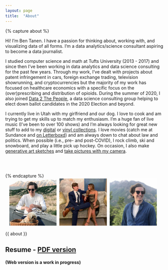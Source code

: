 ```yaml
---
layout: page
title:  "About"
---
```


{% capture about %}
<p>Hi! I’m Ben Tanen. I have a passion for thinking about, working with, and visualizing data of all forms. I’m a data analytics/science consultant aspiring to become a data journalist.</p>

<p>I studied computer science and math at Tufts University (2013 - 2017) and since then I’ve been working in data analytics and data science consulting for the past few years. Through my work, I’ve dealt with projects about patent infringement in cars, foreign exchange trading, television showrunning, and cryptocurrencies but the majority of my work has focused on healthcare economics with a specific focus on the (over)prescribing and distribution of opioids. During the summer of 2020, I also joined <a href="https://www.data2thepeople.org/">Data 2 The People</a>, a data science consulting group helping to elect down ballot candidates in the 2020 Election and beyond.</p>

<p>I currently live in Utah with my girlfriend and our dog. I love to cook and am trying to get my skills up to match my enthusiasm. I’m a huge fan of live music (I’ve been to over 100 shows) and I’m always looking for great new stuff to add to my <a href="https://www.last.fm/user/ben-tanen">digital</a> or <a href="http://link.ben-tanen.com/vinyl/">vinyl collections</a>. I love movies (catch me at Sundance and <a href="https://letterboxd.com/btanen/">on Letterboxd</a>) and am always down to chat about law and politics. When possible (i.e., pre- and post-COVID), I rock climb, ski and snowboard, and play a little pick up hockey. On occasion, I also make <a href="/projects/generative-sketchbook/">generative art sketches</a> and <a href="http://link.ben-tanen.com/photo/">take pictures with my camera</a>.</p>

<p><span id="currently-text">I'm currently listening to <a class="currently hidden" id="currently-music-name" target="_new">...............</a> from <span class="currently hidden" id="currently-music-artist">...............</span> and I'm reading <a class="currently hidden" id="currently-book-name" target="_new">...............</a> by <span class="currently hidden" id="currently-book-author">...............</span>.</span></p>
{% endcapture %}

<div id="face-container">
    <img src="/assets/img/me/face-g.JPG" alt="A picture of me with my dog, Penny, while riding a bike (Penny is in a basket)" />
    <img src="/assets/img/me/face-i.JPG" alt="A picture of me with my girlfriend while we sit on a couch looking at each other" />
    <img src="/assets/img/me/face-h.JPG" alt="A picture of me on a mountain" />
</div>

{{ about }}

## Resume - [PDF version](http://link.ben-tanen.com/resume/)

#### (Web version is a work in progress)

<style>

.post-header {
    display: none;
}

#face-container {
    width: 95%;
    margin: auto;
}

#face-container img {
    display: inline-block;
    width: 31.5%;
    padding-right: 1%;
}

#currently-text {
    opacity: 0;
    -webkit-transition: opacity 0.75s ease;
    -moz-transition: opacity 0.75s ease;
    -o-transition: opacity 0.75s ease;
    transition: opacity 0.75s ease;
}

span.currently {
    font-weight: 600; 
}
</style>
<script>
$(document).ready(function() {
    // get and update listening data
    $.ajax({
        url: "http://bt-currently.herokuapp.com/getListening"
    }).done(function(data) {
        if (Object.keys(data).length >= 1 && data.song_artist != "") {

            if (data.song_name == null || data.song_name == "" && data.song_album != null) {
                $('#currently-music-name').html(data.song_album).attr('href', data.song_url).removeClass('hidden');
            } else {
                $('#currently-music-name').html(data.song_name).attr('href', data.song_url).removeClass('hidden');
            }

            $('#currently-music-artist').html(data.song_artist).removeClass('hidden');

            if (!$('#currently-book-name').hasClass('hidden')) {
                $('#currently-text').css('opacity', 1);
            }
        }
    });

    // get and update reading data
    $.ajax({
        url: "http://bt-currently.herokuapp.com/getReading"
    }).done(function(data) {
        if (Object.keys(data).length >= 1 && data.book_name != "") {

            $('#currently-book-name').html(data.book_name).attr('href', data.book_url).removeClass('hidden');
            $('#currently-book-author').html(data.book_author).removeClass('hidden');

            if (!$('#currently-music-name').hasClass('hidden')) {
                $('#currently-text').css('opacity', 1);
            }
        }
    });
});
</script>
